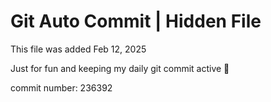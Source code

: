 # Git Auto Commit | Hidden File

This file was added Feb 12, 2025

Just for fun and keeping my daily git commit active 🤪

commit number: 236392
